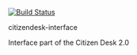 [![Build Status](https://travis-ci.org/sourcefabric-innovation/citizendesk-interface.png?branch=master)](https://travis-ci.org/sourcefabric-innovation/citizendesk-interface)

citizendesk-interface

Interface part of the Citizen Desk 2.0
